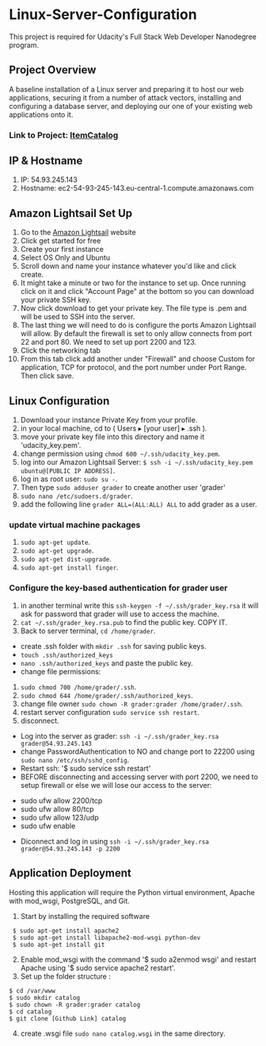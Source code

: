 # Linux-Server-Configuration
This project is required for Udacity's Full Stack Web Developer Nanodegree program.

## Project Overview
A baseline installation of a Linux server and preparing it to host our web applications, securing it from a number of attack vectors, installing and configuring a database server, and deploying our one of your existing web applications onto it.

### Link to Project: [ItemCatalog](http://54.93.245.143.xip.io/)

## IP & Hostname
1. IP: 54.93.245.143 
2. Hostname: ec2-54-93-245-143.eu-central-1.compute.amazonaws.com

## Amazon Lightsail Set Up
1. Go to the [Amazon Lightsail](https://lightsail.aws.amazon.com/) website
2. Click get started for free
3. Create your first instance
4. Select OS Only and Ubuntu 
5. Scroll down and name your instance whatever you'd like and click create.
6. It might take a minute or two for the instance to set up. Once running click on it and click "Account Page" at the bottom so you can download your private SSH key. 
7. Now click download to get your private key. The file type is .pem and will be used to SSH into the server.
8. The last thing we will need to do is configure the ports Amazon Lightsail will allow. By default the firewall is set to only allow connects from port 22 and port 80. We need to set up port 2200 and 123.
9. Click the networking tab 
10. From this tab click add another under "Firewall" and choose Custom for application, TCP for protocol, and the port number under Port Range. Then click save. 
## Linux Configuration
1. Download your instance Private Key from your profile.
2. in your local machine, cd to ( Users⁩ ▸ [your user] ▸ .ssh ).
3. move your private key file into this directory and name it 'udacity_key.pem'.
4. change permission using `chmod 600 ~/.ssh/udacity_key.pem`.
5. log into our Amazon Lightsail Server: `$ ssh -i ~/.ssh/udacity_key.pem ubuntu@[PUBLIC IP ADDRESS]`.
6. log in as root user: `sudo su -`.
7. Then type `sudo adduser grader` to create another user 'grader' 
8. `sudo nano /etc/sudoers.d/grader`.
9. add the following line `grader ALL=(ALL:ALL) ALL` to add grader as a user.
### update virtual machine packages
1. `sudo apt-get update`.
2. `sudo apt-get upgrade`.
3. `sudo apt-get dist-upgrade`.
4. `sudo apt-get install finger`.
### Configure the key-based authentication for grader user
1. in another terminal write this `ssh-keygen -f ~/.ssh/grader_key.rsa` it will ask for password that grader will use to access the machine.
2. `cat ~/.ssh/grader_key.rsa.pub` to find the public key. COPY IT.
3. Back to server terminal, `cd /home/grader`.
* create .ssh folder with `mkdir .ssh` for saving public keys.
* `touch .ssh/authorized_keys`
* `nano .ssh/authorized_keys` and paste the public key.
* change file permissions:
1. `sudo chmod 700 /home/grader/.ssh`.
2. `sudo chmod 644 /home/grader/.ssh/authorized_keys`.
3. change file owner `sudo chown -R grader:grader /home/grader/.ssh`.
4. restart server configuration `sudo service ssh restart`.
5. disconnect.
* Log into the server as grader: `ssh -i ~/.ssh/grader_key.rsa grader@54.93.245.143`
* change PasswordAuthentication to NO and change port to 22200 using `sudo nano /etc/ssh/sshd_config`.
* Restart ssh: '$ sudo service ssh restart'
* BEFORE disconnecting and accessing server with port 2200, we need to setup firewall or else we will lose our access to the server:
- sudo ufw allow 2200/tcp
- sudo ufw allow 80/tcp
- sudo ufw allow 123/udp
- sudo ufw enable
* Diconnect and log in using `ssh -i ~/.ssh/grader_key.rsa grader@54.93.245.143 -p 2200`
## Application Deployment
Hosting this application will require the Python virtual environment, Apache with mod_wsgi, PostgreSQL, and Git.
1. Start by installing the required software
```
 $ sudo apt-get install apache2
 $ sudo apt-get install libapache2-mod-wsgi python-dev
 $ sudo apt-get install git
 ```
 2. Enable mod_wsgi with the command '$ sudo a2enmod wsgi' and restart Apache using '$ sudo service apache2 restart'.
 3. Set up the folder structure :
 ```
$ cd /var/www
$ sudo mkdir catalog
$ sudo chown -R grader:grader catalog
$ cd catalog
$ git clone [Github Link] catalog
```
4. create .wsgi file `sudo nano catalog.wsgi` in the same directory.






